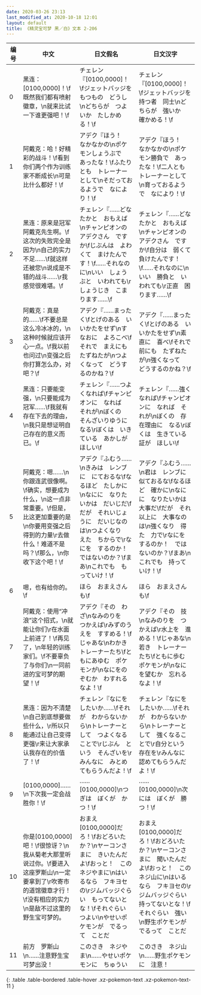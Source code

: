 ```yaml
---
date: 2020-03-26 23:13
last_modified_at: 2020-10-18 12:01
layout: default
title: 《精灵宝可梦 黑／白》文本 2-206
---
```

| 编号 | 中文 | 日文假名 | 日文汉字 |
| ---- | ---- | ---- | --- |
| 0 | 黑连：[0100,0000]！\f既然我们都有喷射徽章，\n就来比试一下谁更强吧！\f | チェレン『[0100,0000]！\fジェットバッジを　もつもの　どうし\nどちらが　つよいか　たしかめる！\f | チェレン『[0100,0000]！\fジェットバッジを　持つ者　同士\nどちらが　強いか　確かめる！\f |
| 1 | 阿戴克：哈！好精彩的战斗！\f看到你们两个作为训练家不断成长\n可是比什么都好！\f | アデク『ほう！　なかなかの\nポケモンしょうぶで　あったな！\fふたりとも　トレーナーとして\nそだっておるようで　なにより！\f | アデク『ほう！　なかなかの\nポケモン勝負で　あったな！\f二人とも　トレーナーとして\n育っておるようで　なにより！\f |
| 2 | 黑连：原来是冠军阿戴克先生啊。\f这次的失败完全是因为\n自己的实力不足……\f就这样还被您\n说成是不错的战斗……\r我感觉很难堪。\f | チェレン『……どなたかと　おもえば\nチャンピオンの　アデクさん　ですか\fじぶんは　よわくて　まけたんです！\f……それなのに\nいい　しょうぶと　いわれても\rしょうじき　こまります……\f | チェレン『……どなたかと　おもえば\nチャンピオンの　アデクさん　ですか\f自分は　弱くて　負けたんです！\f……それなのに\nいい　勝負と　いわれても\r正直　困ります……\f |
| 3 | 阿戴克：真是的……\f不要总是这么冷冰冰的，\n这种时候就应该开心一点。\f我以前也问过\n变强之后你打算怎么办，对吧？\f | アデク『……まったく\fとげのある　いいかたをせず\nすなおに　よろこべ\fそれで　まえにも　たずねたが\nつよくなって　どうするのかね？\f | アデク『……まったく\fとげのある　いいかたをせず\n素直に　喜べ\fそれで　前にも　たずねたが\n強くなって　どうするのかね？\f |
| 4 | 黑连：只要能变强，\n只要能成为冠军……\f我就有存在下去的理由，\n我只是想证明自己存在的意义而已。\f | チェレン『……つよくなれば\fチャンピオンに　なれば　それが\nぼくの　そんざいりゆうに　なる\rぼくは　いきている　あかしが　ほしい\f | チェレン『……強くなれば\fチャンピオンに　なれば　それが\nぼくの　存在理由に　なる\rぼくは　生きている　証が　ほしい\f |
| 5 | 阿戴克：嗯……\n你跟连武很像啊。\f确实，想要成为什么，\n这一点非常重要。\f但是，比这更加重要的是\n你要用变强之后得到的力量\r去做什么！难道不是吗？\f那么，\n你收下这个吧！\f | アデク『ふむう……\nきみは　レンブに　にておるな\fなるほど　たしかに\nなにに　なりたいかは　だいじだ\fだが　それいじょうに　だいじなのは\nつよくなり　えた　ちからで\rなにを　するのか！　ではないのか？\fまあ\nこれでも　もっていけ！\f | アデク『ふむう……\n君は　レンブに　似ておるな\fなるほど　確かに\nなにに　なりたいかは　大事だ\fだが　それ以上に　大事なのは\n強くなり　得た　力で\rなにを　するのか！　ではないのか？\fまあ\nこれでも　持っていけ！\f |
| 6 | 嗯，也有给你的。\f | ほら　おまえさんも\f | ほら　おまえさんも\f |
| 7 | 阿戴克：使用“冲浪”这个招式，\n就能让你们\r在水面上前进了！\f再见了，\n年轻的训练家们。\f不要辜负了与你们\n一同前进的宝可梦的期望！\f | アデク『その　わざ\nなみのりを　つかえば\rみずのうえを　すすめる！\fじゃあな\nわかき　トレーナーたち\fともにあゆむ　ポケモンが\nなにをのぞむか　わすれるなよ！\f | アデク『その　技\nなみのりを　つかえば\r水上を　進める！\fじゃあな\n若き　トレーナーたち\fともに歩む　ポケモンが\nなにを望むか　忘れるなよ！\f |
| 8 | 黑连：因为不清楚\n自己到底想要做些什么，\r所以只能通过让自己变得更强\r来让大家承认我存在的价值了！\f | チェレン『なにを　したいか……\fそれが　わからないから\nトレーナーとして　つよくなることで\rじぶん　という　そんざいを\rみんなに　みとめてもらうんだよ！\f | チェレン『なにを　したいか……\fそれが　わからないから\nトレーナーとして　強くなることで\r自分という　存在を\rみんなに　認めてもらうんだよ！\f |
| 9 | [0100,0000]……\n下次我一定会战胜你！\f | ……[0100,0000]\nつぎは　ぼくが　かつ！\f | ……[0100,0000]\n次には　ぼくが　勝つ！\f |
| 10 | 你是[0100,0000]吧！\f很惊讶？\n我从菊老大那里听说过你。\f要进入这座罗斯山\n一定要拿到了\r吹寄市的道馆徽章才行！\f没有相应的实力\n是敌不过这里的野生宝可梦的。 | おまえ　[0100,0000]だろ！\fおどろいたか？\nヤーコンさまに　きいたんだよ\fおっと！　この　ネジやまに\nはいるなら　フキヨセの\rジムバッジぐらい　もってないとな！\fそれぐらい　つよい\nやせいポケモンが　でるって　ことだ | おまえ　[0100,0000]だろ！\fおどろいたか？\nヤーコンさまに　聞いたんだよ\fおっと！　この　ネジ山に\nはいるなら　フキヨセの\rジムバッジぐらい　持ってないとな！\fそれぐらい　強い\n野生ポケモンが　でるって　ことだ |
| 11 | 前方　罗斯山\n……注意野生宝可梦出没！ | このさき　ネジやま\n……やせいポケモンに　ちゅうい | このさき　ネジ山\n……野生ポケモンに　注意！ |
{: .table .table-bordered .table-hover .xz-pokemon-text .xz-pokemon-text-11 }